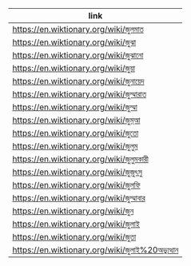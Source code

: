 |link|
|----|
|https://en.wiktionary.org/wiki/জুলমাত|
|https://en.wiktionary.org/wiki/জুঝা|
|https://en.wiktionary.org/wiki/জুঝানো|
|https://en.wiktionary.org/wiki/জুয়া|
|https://en.wiktionary.org/wiki/জুনায়েদ|
|https://en.wiktionary.org/wiki/জুম্মারাত|
|https://en.wiktionary.org/wiki/জুম্মা|
|https://en.wiktionary.org/wiki/জুম্‌আ|
|https://en.wiktionary.org/wiki/জুতো|
|https://en.wiktionary.org/wiki/জুলুম|
|https://en.wiktionary.org/wiki/জুলুমকারী|
|https://en.wiktionary.org/wiki/জুজুৎসু|
|https://en.wiktionary.org/wiki/জুলফি|
|https://en.wiktionary.org/wiki/জুম্মাবার|
|https://en.wiktionary.org/wiki/জুন|
|https://en.wiktionary.org/wiki/জুলাই|
|https://en.wiktionary.org/wiki/জুতা|
|https://en.wiktionary.org/wiki/জুলাই%20অভ্যুত্থান|
